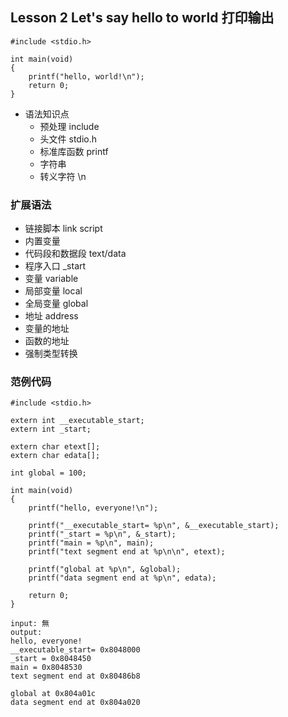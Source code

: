 ## Lesson 2 Let's say hello to world 打印输出
	#include <stdio.h>

	int main(void)
	{
		printf("hello, world!\n");
		return 0;
	}

* 语法知识点
	- 预处理 include
	- 头文件 stdio.h
	- 标准库函数 printf
	- 字符串
	- 转义字符 \n


### 扩展语法
* 链接脚本 link script
* 内置变量 
* 代码段和数据段 text/data
* 程序入口 _start
* 变量 variable
* 局部变量 local
* 全局变量 global
* 地址 address
* 变量的地址
* 函数的地址
* 强制类型转换

### 范例代码
	#include <stdio.h>
	
	extern int __executable_start;
	extern int _start;
	
	extern char etext[];
	extern char edata[];
	
	int global = 100;
	
	int main(void)
	{
		printf("hello, everyone!\n");
	
		printf("__executable_start= %p\n", &__executable_start);
		printf("_start = %p\n", &_start);
		printf("main = %p\n", main);
		printf("text segment end at %p\n\n", etext);
	
		printf("global at %p\n", &global);
		printf("data segment end at %p\n", edata);
	
		return 0;
	}	
	
	input: 無
	output:
	hello, everyone!
	__executable_start= 0x8048000
	_start = 0x8048450
	main = 0x8048530
	text segment end at 0x80486b8
	
	global at 0x804a01c
	data segment end at 0x804a020